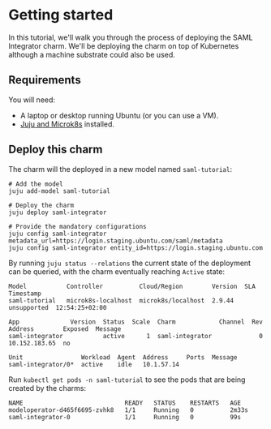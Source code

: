 # Getting started

In this tutorial, we'll walk you through the process of deploying the SAML Integrator charm. We'll be deploying the charm on top of Kubernetes although a machine substrate could also be used.

## Requirements

You will need:

* A laptop or desktop running Ubuntu (or you can use a VM).
* [Juju and Microk8s](https://juju.is/docs/olm/microk8s) installed.

## Deploy this charm

The charm will the deployed in a new model named `saml-tutorial`:

```
# Add the model
juju add-model saml-tutorial

# Deploy the charm
juju deploy saml-integrator

# Provide the mandatory configurations
juju config saml-integrator metadata_url=https://login.staging.ubuntu.com/saml/metadata
juju config saml-integrator entity_id=https://login.staging.ubuntu.com

```

By running `juju status --relations` the current state of the deployment can be queried, with the charm eventually reaching `Active` state:
```
Model           Controller          Cloud/Region        Version  SLA          Timestamp
saml-tutorial   microk8s-localhost  microk8s/localhost  2.9.44   unsupported  12:54:25+02:00

App              Version  Status  Scale  Charm            Channel  Rev  Address        Exposed  Message
saml-integrator           active      1  saml-integrator             0  10.152.183.65  no       

Unit                Workload  Agent  Address     Ports  Message
saml-integrator/0*  active    idle   10.1.57.14    

```

Run `kubectl get pods -n saml-tutorial` to see the pods that are being created by the charms:
```
NAME                            READY   STATUS    RESTARTS   AGE
modeloperator-d465f6695-zvhk8   1/1     Running   0          2m33s
saml-integrator-0               1/1     Running   0          99s

```